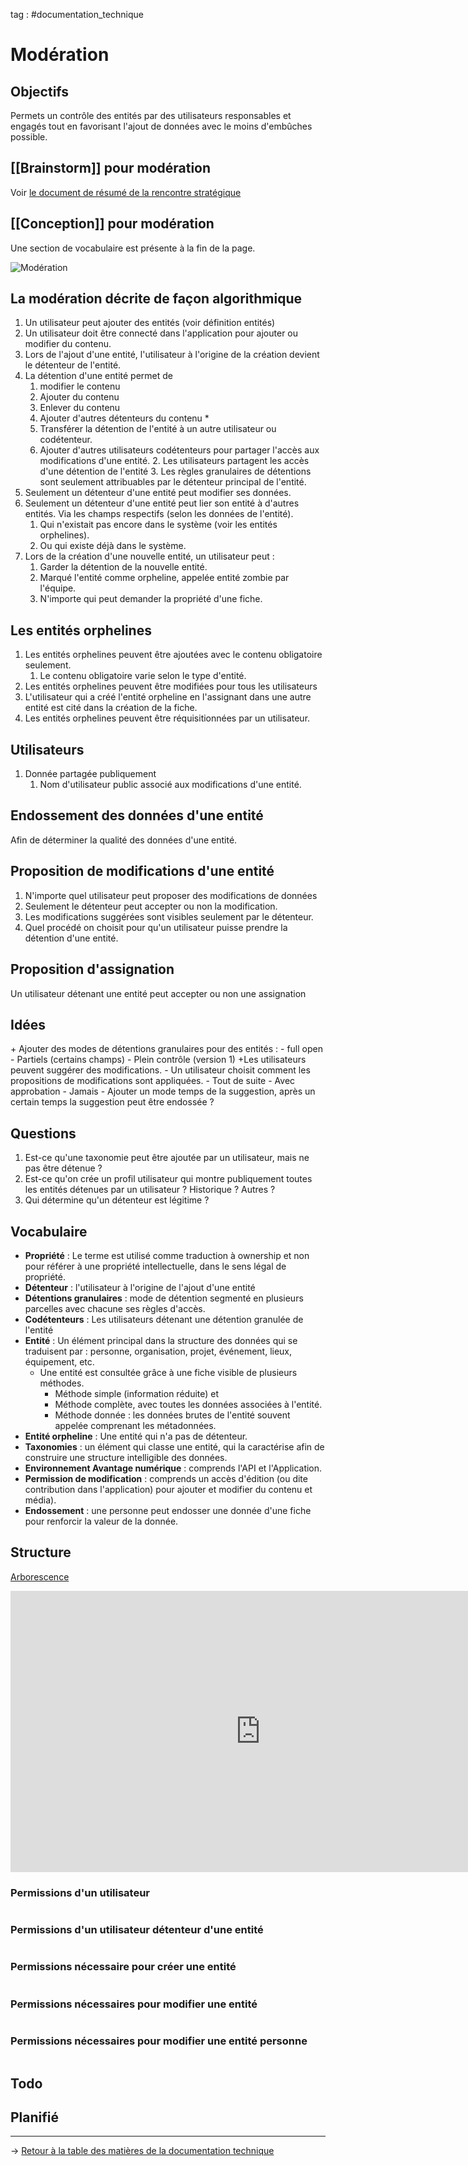 tag : #documentation_technique 

# Modération

## Objectifs
Permets un contrôle des entités par des utilisateurs responsables et engagés tout en favorisant l'ajout de données avec le moins d'embûches possible.

## [[Brainstorm]] pour modération
Voir [le document de résumé de la rencontre stratégique ](https://docs.google.com/document/d/1h7X1RDSLDFznKng82zCB0y5zhOoJHq-L0ugmJkLKSJw/edit)

## [[Conception]] pour modération

Une section de vocabulaire est présente à la fin de la page.

![Modération](/documentation_technique/images/moderation-globale.png)

## La modération décrite de façon algorithmique
1. Un utilisateur peut ajouter des entités (voir définition entités)
2. Un utilisateur doit être connecté dans l'application pour ajouter ou modifier du contenu.
3. Lors de l'ajout d'une entité, l'utilisateur à l'origine de la création devient le détenteur de l'entité.
4. La détention d'une entité permet de
	1. modifier le contenu
	2. Ajouter du contenu
	3. Enlever du contenu
	4. Ajouter d'autres détenteurs du contenu *
	5. Transférer la détention de l'entité à un autre utilisateur ou codétenteur.
	6. Ajouter d'autres utilisateurs codétenteurs pour partager l'accès aux modifications d'une entité.
		2. Les utilisateurs partagent les accès d'une détention de l'entité
		3. Les règles granulaires de détentions sont seulement attribuables par le détenteur principal de l'entité.
5. Seulement un détenteur d'une entité peut modifier ses données.
6. Seulement un détenteur d'une entité peut lier son entité à d'autres entités. Via les champs respectifs (selon les données de l'entité). 
	1. Qui n'existait pas encore dans le système (voir les entités orphelines).
	2. Ou qui existe déjà dans le système.
7. Lors de la création d'une nouvelle entité, un utilisateur peut :
	1. Garder la détention de la nouvelle entité.
	2. Marqué l'entité comme orpheline, appelée entité zombie par l'équipe.
	3. N'importe qui peut demander la propriété d'une fiche.

## Les entités orphelines
1. Les entités orphelines peuvent être ajoutées avec le contenu obligatoire seulement.
	1. Le contenu obligatoire varie selon le type d'entité.
2. Les entités orphelines peuvent être modifiées pour tous les utilisateurs
3. L'utilisateur qui a créé l'entité orpheline en l'assignant dans une autre entité est cité dans la création de la fiche.
4. Les entités orphelines peuvent être réquisitionnées par un utilisateur.

## Utilisateurs
1. Donnée partagée publiquement
	1. Nom d'utilisateur public associé aux modifications d'une entité.

## Endossement des données d'une entité
Afin de déterminer la qualité des données d'une entité.

## Proposition de modifications d'une entité
1. N'importe quel utilisateur peut proposer des modifications de données
2. Seulement le détenteur peut accepter ou non la modification.
3. Les modifications suggérées sont visibles seulement par le détenteur.
4. Quel procédé on choisit pour qu'un utilisateur puisse prendre la détention d'une entité.

## Proposition d'assignation
Un utilisateur détenant une entité peut accepter ou non une assignation

## Idées
\+ Ajouter des modes de détentions granulaires pour des entités : 
	- full open 
	- Partiels (certains champs)
	- Plein contrôle (version 1)
\+Les utilisateurs peuvent suggérer des modifications.
	- Un utilisateur choisit comment les propositions de modifications sont appliquées.
		- Tout de suite
		- Avec approbation
		- Jamais
		- Ajouter un mode temps de la suggestion, après un certain temps la suggestion peut être endossée ?

## Questions
1. Est-ce qu'une taxonomie peut être ajoutée par un utilisateur, mais ne pas être détenue ?
2. Est-ce qu'on crée un profil utilisateur qui montre publiquement toutes les entités détenues par un utilisateur ? Historique ? Autres ?
3. Qui détermine qu'un détenteur est légitime ?

## Vocabulaire
- **Propriété** : Le terme est utilisé comme traduction à ownership et non pour référer à une propriété intellectuelle, dans le sens légal de propriété.
- **Détenteur** : l'utilisateur à l'origine de l'ajout d'une entité
- **Détentions granulaires** : mode de détention segmenté en plusieurs parcelles avec chacune ses règles d'accès.
- **Codétenteurs** : Les utilisateurs détenant une détention granulée de l'entité
- **Entité** : Un élément principal dans la structure des données qui se traduisent par : personne, organisation, projet, événement, lieux, équipement, etc. 
	- Une entité est consultée grâce à une fiche visible de plusieurs méthodes. 
		- Méthode simple (information réduite) et 
		- Méthode complète, avec toutes les données associées à l'entité. 
		- Méthode donnée : les données brutes de l'entité souvent appelée comprenant les métadonnées.
- **Entité orpheline** : Une entité qui n'a pas de détenteur.
- **Taxonomies** : un élément qui classe une entité, qui la caractérise afin de construire une structure intelligible des données.
- **Environnement Avantage numérique** : comprends l'API et l'Application.
- **Permission de modification** : comprends un accès d'édition (ou dite contribution dans l'application) pour ajouter et modifier du contenu et média).
- **Endossement** : une personne peut endosser une donnée d'une fiche pour renforcir la valeur de la donnée.

## Structure

[Arborescence](https://whimsical.com/embed/BzHtzL47N2qzbB6YRf686o)
<iframe style="border:none" width="800" height="450" src="https://whimsical.com/embed/BzHtzL47N2qzbB6YRf686o"></iframe>


### Permissions d'un utilisateur
```javascript

```

### Permissions d'un utilisateur détenteur d'une entité
```javascript

```

### Permissions nécessaire pour créer une entité
```javascript

```

### Permissions nécessaires pour modifier une entité
```javascript

```

### Permissions nécessaires pour modifier une entité personne
```javascript

```


## Todo


## Planifié

---
→ [Retour à la table des matières de la documentation technique](/documentation_technique/index.md)